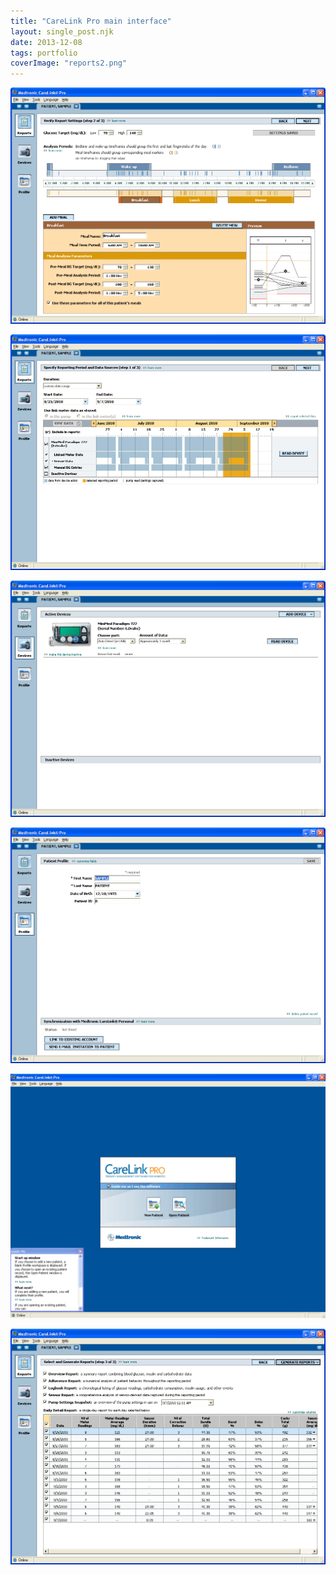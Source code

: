 ```yaml
---
title: "CareLink Pro main interface"
layout: single_post.njk
date: 2013-12-08
tags: portfolio
coverImage: "reports2.png"
---
```


![](/assets/images/2022/12/reports2.png)

![](/assets/images/2022/12/reports1.png)

![](/assets/images/2022/12/devices.png)

![](/assets/images/2022/12/profile.png)

![](/assets/images/2022/12/pick_a_door-1024x794.png)

![](/assets/images/2022/12/reports3.png)
